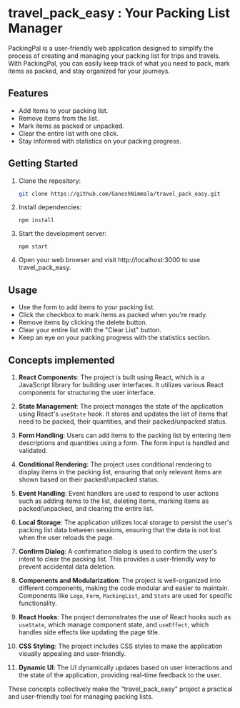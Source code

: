 # travel_pack_easy : Your Packing List Manager

PackingPal is a user-friendly web application designed to simplify the process of creating and managing your packing list for trips and travels. With PackingPal, you can easily keep track of what you need to pack, mark items as packed, and stay organized for your journeys.

## Features

- Add items to your packing list.
- Remove items from the list.
- Mark items as packed or unpacked.
- Clear the entire list with one click.
- Stay informed with statistics on your packing progress.

## Getting Started

1.  Clone the repository:

    ```bash
    git clone https://github.com/GaneshNimmala/travel_pack_easy.git
    ```

2.  Install dependencies:

        npm install

3.  Start the development server:

        npm start

4.  Open your web browser and visit http://localhost:3000 to use travel_pack_easy.

## Usage

- Use the form to add items to your packing list.
- Click the checkbox to mark items as packed when you're ready.
- Remove items by clicking the delete button.
- Clear your entire list with the "Clear List" button.
- Keep an eye on your packing progress with the statistics section.

## Concepts implemented

1. **React Components**: The project is built using React, which is a JavaScript library for building user interfaces. It utilizes various React components for structuring the user interface.

2. **State Management**: The project manages the state of the application using React's `useState` hook. It stores and updates the list of items that need to be packed, their quantities, and their packed/unpacked status.

3. **Form Handling**: Users can add items to the packing list by entering item descriptions and quantities using a form. The form input is handled and validated.

4. **Conditional Rendering**: The project uses conditional rendering to display items in the packing list, ensuring that only relevant items are shown based on their packed/unpacked status.

5. **Event Handling**: Event handlers are used to respond to user actions such as adding items to the list, deleting items, marking items as packed/unpacked, and clearing the entire list.

6. **Local Storage**: The application utilizes local storage to persist the user's packing list data between sessions, ensuring that the data is not lost when the user reloads the page.

7. **Confirm Dialog**: A confirmation dialog is used to confirm the user's intent to clear the packing list. This provides a user-friendly way to prevent accidental data deletion.

8. **Components and Modularization**: The project is well-organized into different components, making the code modular and easier to maintain. Components like `Logo`, `Form`, `PackingList`, and `Stats` are used for specific functionality.

9. **React Hooks**: The project demonstrates the use of React hooks such as `useState`, which manage component state, and `useEffect`, which handles side effects like updating the page title.

10. **CSS Styling**: The project includes CSS styles to make the application visually appealing and user-friendly.

11. **Dynamic UI**: The UI dynamically updates based on user interactions and the state of the application, providing real-time feedback to the user.

These concepts collectively make the "travel_pack_easy" project a practical and user-friendly tool for managing packing lists.
